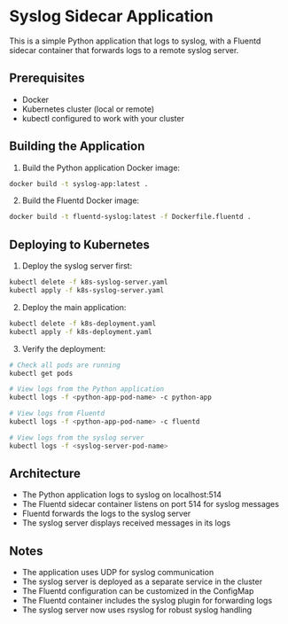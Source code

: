 # Syslog Sidecar Application

This is a simple Python application that logs to syslog, with a Fluentd sidecar container that forwards logs to a remote syslog server.

## Prerequisites

- Docker
- Kubernetes cluster (local or remote)
- kubectl configured to work with your cluster

## Building the Application

1. Build the Python application Docker image:
```bash
docker build -t syslog-app:latest .
```

2. Build the Fluentd Docker image:
```bash
docker build -t fluentd-syslog:latest -f Dockerfile.fluentd .
```

## Deploying to Kubernetes

1. Deploy the syslog server first:
```bash
kubectl delete -f k8s-syslog-server.yaml
kubectl apply -f k8s-syslog-server.yaml
```

2. Deploy the main application:
```bash
kubectl delete -f k8s-deployment.yaml
kubectl apply -f k8s-deployment.yaml
```

3. Verify the deployment:
```bash
# Check all pods are running
kubectl get pods

# View logs from the Python application
kubectl logs -f <python-app-pod-name> -c python-app

# View logs from Fluentd
kubectl logs -f <python-app-pod-name> -c fluentd

# View logs from the syslog server
kubectl logs -f <syslog-server-pod-name>
```

## Architecture

- The Python application logs to syslog on localhost:514
- The Fluentd sidecar container listens on port 514 for syslog messages
- Fluentd forwards the logs to the syslog server
- The syslog server displays received messages in its logs

## Notes

- The application uses UDP for syslog communication
- The syslog server is deployed as a separate service in the cluster
- The Fluentd configuration can be customized in the ConfigMap
- The Fluentd container includes the syslog plugin for forwarding logs
- The syslog server now uses rsyslog for robust syslog handling
